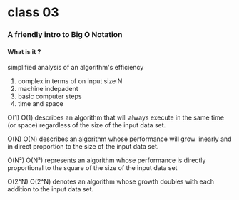 # class 03
###  A friendly intro to Big O Notation
#### What is it ?
simplified analysis of an algorithm's efficiency
1. complex in terms of on input size N
2. machine indepadent
3. basic computer steps
4. time and space

O(1)
O(1) describes an algorithm that will always execute in the same time (or space) regardless of the size of the input data set.

O(N)
O(N) describes an algorithm whose performance will grow linearly and in direct proportion to the size of the input data set. 

O(N²)
O(N²) represents an algorithm whose performance is directly proportional to the square of the size of the input data set

O(2^N)
O(2^N) denotes an algorithm whose growth doubles with each addition to the input data set. 

